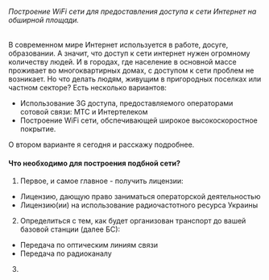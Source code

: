###### Построение WiFi сети для предоставления доступа к сети Интернет на обширной площади.

В современном мире Интернет используется в работе, досуге, образовании. А значит, что доступ к сети интернет нужен огромному количеству людей. И в городах, где население в основной массе проживает во многоквартирных домах, с доступом к сети проблем не возникает. Но что делать людям, живущим в пригородных поселках или частном секторе? Есть несколько вариантов:

* Использование 3G доступа, предоставляемого операторами сотовой связи: МТС и Интертелеком
* Построение WiFi сети, обспечивающей широкое высокоскоростное покрытие.

О втором варианте я сегодня и расскажу подробнее.

#### Что необходимо для построения подбной сети?

1. Первое, и самое главное - получить лицензии:
  * Лицензию, дающую право заниматься операторской деятельностью
  * Лицензию(ии) на использование радиочастотного ресурса Украины
2. Определиться с тем, как будет организован транспорт до вашей базовой станции (далее БС):
  * Передача по оптическим линиям связи
  * Передача по радиоканалу
3. 